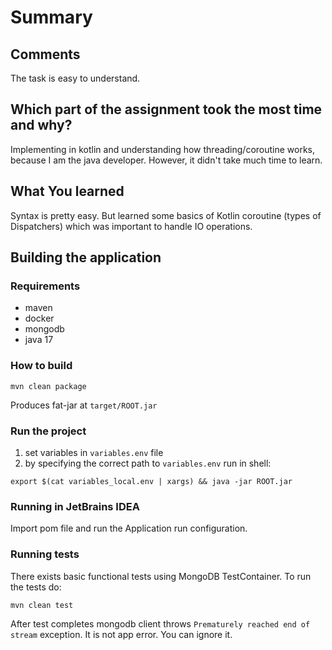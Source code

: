 # Summary

## Comments

The task is easy to understand.

## Which part of the assignment took the most time and why?

Implementing in kotlin and understanding how threading/coroutine works, because I am the java developer.
However, it didn't take much time to learn.

## What You learned

Syntax is pretty easy. But learned some basics of Kotlin coroutine (types of Dispatchers) which was important to
handle IO operations.

## Building the application

### Requirements

- maven
- docker
- mongodb
- java 17

### How to build

```shell
mvn clean package
```

Produces fat-jar at `target/ROOT.jar`

### Run the project

1. set variables in `variables.env` file
2. by specifying the correct path to `variables.env` run in shell:

```shell
export $(cat variables_local.env | xargs) && java -jar ROOT.jar
```

### Running in JetBrains IDEA

Import pom file and run the Application run configuration.

### Running tests

There exists basic functional tests using MongoDB TestContainer. To run the tests do:

```shell
mvn clean test
```

After test completes mongodb client throws `Prematurely reached end of stream` exception. It is not app error.
You can ignore it. 

